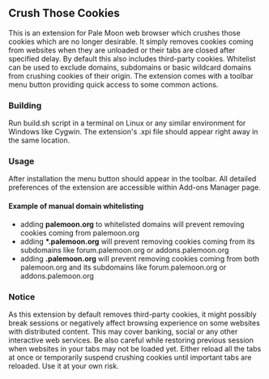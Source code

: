 ## Crush Those Cookies
This is an extension for Pale Moon web browser which crushes those cookies which are no longer desirable. It simply removes cookies coming from websites when they are unloaded or their tabs are closed after specified delay. By default this also includes third-party cookies. Whitelist can be used to exclude domains, subdomains or basic wildcard domains from crushing cookies of their origin. The extension comes with a toolbar menu button providing quick access to some common actions.

### Building
Run build.sh script in a terminal on Linux or any similar environment for Windows like Cygwin. The extension's .xpi file should appear right away in the same location.

### Usage
After installation the menu button should appear in the toolbar. All detailed preferences of the extension are accessible within Add-ons Manager page.

#### Example of manual domain whitelisting
- adding __palemoon.&#8203;org__ to whitelisted domains will prevent removing cookies coming from palemoon.org
- adding __*.palemoon.org__ will prevent removing cookies coming from its subdomains like forum.palemoon.org or addons.palemoon.org
- adding __.palemoon.org__ will prevent removing cookies coming from both palemoon.org and its subdomains like forum.palemoon.org or addons.palemoon.org

### Notice
As this extension by default removes third-party cookies, it might possibly break sessions or negatively affect browsing experience on some websites with distributed content. This may cover banking, social or any other interactive web services. Be also careful while restoring previous session when websites in your tabs may not be loaded yet. Either reload all the tabs at once or temporarily suspend crushing cookies until important tabs are reloaded. Use it at your own risk.